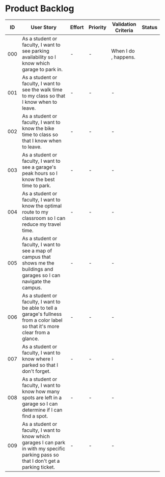 # Product Backlog

| ID | User Story | Effort | Priority | Validation Criteria | Status |
|----|------------|--------|----------|---------------------|--------|
| 000 | As a student or faculty, I want to see parking availability so I know which garage to park in. | - | - | When I do <action>, <result> happens. |  |
| 001 | As a student or faculty, I want to see the walk time to my class so that I know when to leave. | - | - | - |  |
| 002 | As a student or faculty, I want to know the bike time to class so that I know when to leave. | - | - | - |  |
| 003 | As a student or faculty, I want to see a garage's peak hours so I know the best time to park. | - | - | - |  |
| 004 | As a student or faculty, I want to know the optimal route to my classroom so I can reduce my travel time. | - | - | - |  |
| 005 | As a student or faculty, I want to see a map of campus that shows me the buildings and garages so I can navigate the campus. | - | - | - |  |
| 006 | As a student or faculty, I want to be able to tell a garage's fullness from a color label so that it's more clear from a glance. | - | - | - |  |
| 007 | As a student or faculty, I want to know where I parked so that I don't forget. | - | - | - |  |
| 008 | As a student or faculty, I want to know how many spots are left in a garage so I can determine if I can find a spot. | - | - | - |  |
| 009 | As a student or faculty, I want to know which garages I can park in with my specific parking pass so that I don't get a parking ticket. | - | - | - |  |
